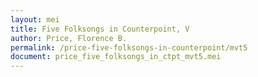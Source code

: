 ```yaml
---
layout: mei
title: Five Folksongs in Counterpoint, V
author: Price, Florence B.
permalink: /price-five-folksongs-in-counterpoint/mvt5
document: price_five_folksongs_in_ctpt_mvt5.mei
---
```

